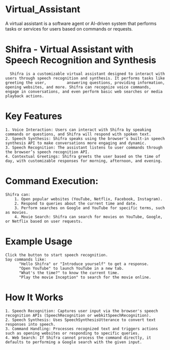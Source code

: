 # Virtual_Assistant
A virtual assistant is a software agent or AI-driven system that performs tasks or services for users based on commands or requests.

# Shifra - Virtual Assistant with Speech Recognition and Synthesis
      Shifra is a customizable virtual assistant designed to interact with users through speech recognition and synthesis. It performs tasks like greeting the user,         answering questions, providing information, opening websites, and more. Shifra can recognize voice commands, engage in conversations, and even perform basic web searches or media playback actions.

# Key Features
    1. Voice Interaction: Users can interact with Shifra by speaking commands or questions, and Shifra will respond with spoken text.
    2. Speech Synthesis: Shifra speaks using the browser’s built-in speech synthesis API to make conversations more engaging and dynamic.
    3. Speech Recognition: The assistant listens to user commands through the browser’s speech recognition API.
    4. Contextual Greetings: Shifra greets the user based on the time of day, with customizable responses for morning, afternoon, and evening.

# Command Execution: 
    Shifra can:
        1. Open popular websites (YouTube, Netflix, Facebook, Instagram).
        2. Respond to queries about the current time and date.
        3. Perform searches on Google and YouTube for specific terms, such as movies.
        4. Movie Search: Shifra can search for movies on YouTube, Google, or Netflix based on user requests.
# Example Usage
    Click the button to start speech recognition.
    Say commands like:
          "Hello Shifra" or "Introduce yourself" to get a response.
          "Open YouTube" to launch YouTube in a new tab.
          "What's the time?" to know the current time.
          "Play the movie Inception" to search for the movie online.

# How It Works
    1. Speech Recognition: Captures user input via the browser's speech recognition APIs (SpeechRecognition or webkitSpeechRecognition).
    2. Speech Synthesis: Uses SpeechSynthesisUtterance to convert text responses into speech.
    3. Command Handling: Processes recognized text and triggers actions such as opening websites or responding to specific queries.
    4. Web Search: If Shifra cannot process the command directly, it defaults to performing a Google search with the given input.
